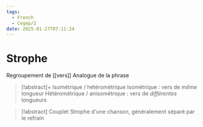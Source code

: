```yaml
---
tags:
  - French
  - Cegep/2
date: 2025-01-27T07:11:24
---
```


# Strophe

Regroupement de [[vers]]
Analogue de la phrase

> [!abstract]+ Isométrique / hétérométrique
> Isométrique : vers de *même* longueur
> Hétérométrique / anisométrique : vers de *différentes* longueurs

> [!abstract] Couplet
> Strophe d'une chanson, généralement séparé par le refrain
